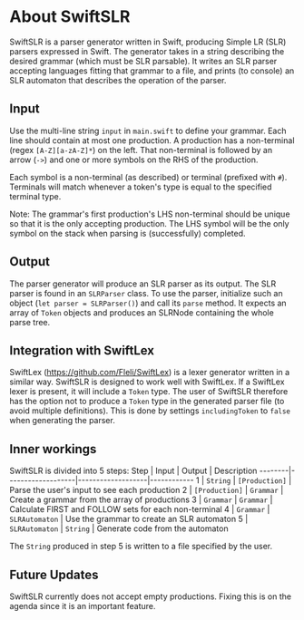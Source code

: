 # About SwiftSLR

SwiftSLR is a parser generator written in Swift, producing Simple LR (SLR) parsers expressed in Swift.
The generator takes in a string describing the desired grammar (which must be SLR parsable). It writes
an SLR parser accepting languages fitting that grammar to a file, and prints (to console) an SLR automaton
that describes the operation of the parser.

## Input

Use the multi-line string `input` in `main.swift` to define your grammar. Each line should contain at most
one production. A production has a non-terminal (regex `[A-Z][a-zA-Z]*`) on the left. That non-terminal is
followed by an arrow (`->`) and one or more symbols on the RHS of the production.

Each symbol is a non-terminal (as described) or terminal (prefixed with `#`). Terminals will match whenever 
a token's type is equal to the specified terminal type. 

Note: The grammar's first production's LHS non-terminal should be unique so that it is the only accepting
production. The LHS symbol will be the only symbol on the stack when parsing is (successfully) completed.

## Output

The parser generator will produce an SLR parser as its output. The SLR parser is found in an `SLRParser`
class. To use the parser, initialize such an object (`let parser = SLRParser()`) and call its `parse`
method. It expects an array of `Token` objects and produces an SLRNode containing the whole parse tree.

## Integration with SwiftLex

SwiftLex (https://github.com/Fleli/SwiftLex) is a lexer generator written in a similar way. SwiftSLR is
designed to work well with SwiftLex. If a SwiftLex lexer is present, it will include a `Token` type. The
user of SwiftSLR therefore has the option not to produce a `Token` type in the generated parser file (to
avoid multiple definitions). This is done by settings `includingToken` to `false` when generating the parser.

## Inner workings

SwiftSLR is divided into 5 steps:
 Step   | Input             | Output            | Description 
--------|-------------------|-------------------|------------
1       | `String`          | `[Production]`    | Parse the user's input to see each production
2       | `[Production]`    | `Grammar`         | Create a grammar from the array of productions
3       | `Grammar`         | `Grammar`    	    | Calculate FIRST and FOLLOW sets for each non-terminal
4       | `Grammar`         | `SLRAutomaton`    | Use the grammar to create an SLR automaton
5       | `SLRAutomaton`    | `String`          | Generate code from the automaton

The `String` produced in step 5 is written to a file specified by the user.

## Future Updates

SwiftSLR currently does not accept empty productions. Fixing this is on the agenda since it is an important feature.
